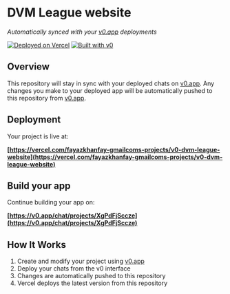 # DVM League website

*Automatically synced with your [v0.app](https://v0.app) deployments*

[![Deployed on Vercel](https://img.shields.io/badge/Deployed%20on-Vercel-black?style=for-the-badge&logo=vercel)](https://vercel.com/fayazkhanfay-gmailcoms-projects/v0-dvm-league-website)
[![Built with v0](https://img.shields.io/badge/Built%20with-v0.app-black?style=for-the-badge)](https://v0.app/chat/projects/XgPdFjSccze)

## Overview

This repository will stay in sync with your deployed chats on [v0.app](https://v0.app).
Any changes you make to your deployed app will be automatically pushed to this repository from [v0.app](https://v0.app).

## Deployment

Your project is live at:

**[https://vercel.com/fayazkhanfay-gmailcoms-projects/v0-dvm-league-website](https://vercel.com/fayazkhanfay-gmailcoms-projects/v0-dvm-league-website)**

## Build your app

Continue building your app on:

**[https://v0.app/chat/projects/XgPdFjSccze](https://v0.app/chat/projects/XgPdFjSccze)**

## How It Works

1. Create and modify your project using [v0.app](https://v0.app)
2. Deploy your chats from the v0 interface
3. Changes are automatically pushed to this repository
4. Vercel deploys the latest version from this repository
